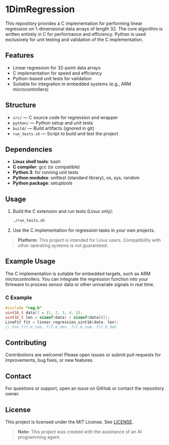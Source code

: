 # 1DimRegression

This repository provides a C implementation for performing linear regression on 1-dimensional data arrays of length 32. The core algorithm is written entirely in C for performance and efficiency. Python is used exclusively for unit testing and validation of the C implementation.

## Features
- Linear regression for 32-point data arrays
- C implementation for speed and efficiency
- Python-based unit tests for validation
- Suitable for integration in embedded systems (e.g., ARM microcontrollers)

## Structure
- `src/` — C source code for regression and wrapper
- `python/` — Python setup and unit tests
- `build/` — Build artifacts (ignored in git)
- `run_tests.sh` — Script to build and test the project

## Dependencies
- **Linux shell tools**: bash
- **C compiler**: gcc (or compatible)
- **Python 3**: for running unit tests
- **Python modules**: unittest (standard library), os, sys, random
- **Python package**: setuptools

## Usage
1. Build the C extension and run tests (Linux only):
   ```bash
   ./run_tests.sh
   ```
2. Use the C implementation for regression tasks in your own projects.

> **Platform:** This project is intended for Linux users. Compatibility with other operating systems is not guaranteed.

## Example Usage
The C implementation is suitable for embedded targets, such as ARM microcontrollers. You can integrate the regression function into your firmware to process sensor data or other univariate signals in real time.

### C Example
```c
#include "reg.h"
uint16_t data[] = {1, 2, 3, 4, 5};
uint32_t len = sizeof(data) / sizeof(data[0]);
LineFit fit = linear_regression_uint16(data, len);
// Use fit.m_num, fit.m_den, fit.b_num, fit.b_den
```

## Contributing
Contributions are welcome! Please open issues or submit pull requests for improvements, bug fixes, or new features.
## Contact
For questions or support, open an issue on GitHub or contact the repository owner.

## License
This project is licensed under the MIT License. See [LICENSE](LICENSE).

> **Note:** This project was created with the assistance of an AI programming agent.